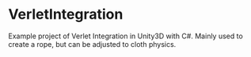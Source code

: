 VerletIntegration
=================

Example project of Verlet Integration in Unity3D with C#. Mainly used to create a rope, but can be adjusted to cloth physics.
